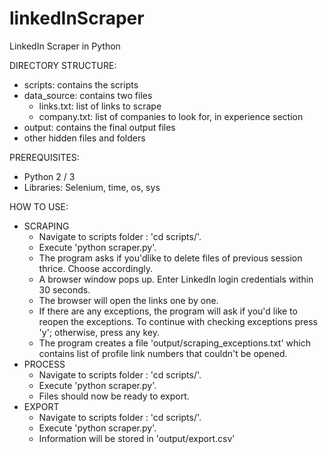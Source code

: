 # linkedInScraper
LinkedIn Scraper in Python

DIRECTORY STRUCTURE:
  - scripts: contains the scripts
  - data_source: contains two files
    - links.txt: list of links to scrape
    - company.txt: list of companies to look for, in experience section
  - output: contains the final output files 
  - other hidden files and folders

PREREQUISITES:
  - Python 2 / 3
  - Libraries: Selenium, time, os, sys

HOW TO USE:
  - SCRAPING
	- Navigate to scripts folder : 'cd scripts/'.
	- Execute 'python scraper.py'.
	- The program asks if you'dlike to delete files of previous session thrice. Choose accordingly.
	- A browser window pops up. Enter LinkedIn login credentials within 30 seconds.
	- The browser will open the links one by one. 
	- If there are any exceptions, the program will ask if you'd like to reopen the exceptions. To continue with checking exceptions press 'y'; otherwise, press any key.
	- The program creates a file 'output/scraping_exceptions.txt' which contains list of profile link numbers that couldn't be opened.
  - PROCESS
  	- Navigate to scripts folder : 'cd scripts/'.
	- Execute 'python scraper.py'.
	- Files should now be ready to export.
  - EXPORT
  	- Navigate to scripts folder : 'cd scripts/'.
	- Execute 'python scraper.py'.
	- Information will be stored in 'output/export.csv'
